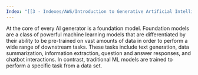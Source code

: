 ```yaml
---
Index: "[[3 - Indexes/AWS/Introduction to Generative Artificial Intelligence|Introduction to Generative Artificial Intelligence]]"
---
```

At the core of every AI generator is a foundation model. Foundation models are a class of powerful machine learning models that are differentiated by their ability to be pre-trained on vast amounts of data in order to perform a wide range of downstream tasks. These tasks include text generation, data summarization, information extraction, question and answer responses, and chatbot interactions. In contrast, traditional ML models are trained to perform a specific task from a data set.
